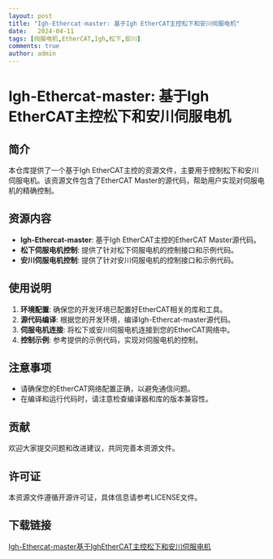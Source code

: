 ```yaml
---
layout: post
title: "Igh-Ethercat-master: 基于Igh EtherCAT主控松下和安川伺服电机"
date:   2024-04-11
tags: [伺服电机,EtherCAT,Igh,松下,安川]
comments: true
author: admin
---
```

# Igh-Ethercat-master: 基于Igh EtherCAT主控松下和安川伺服电机

## 简介

本仓库提供了一个基于Igh EtherCAT主控的资源文件，主要用于控制松下和安川伺服电机。该资源文件包含了EtherCAT Master的源代码，帮助用户实现对伺服电机的精确控制。

## 资源内容

- **Igh-Ethercat-master**: 基于Igh EtherCAT主控的EtherCAT Master源代码。
- **松下伺服电机控制**: 提供了针对松下伺服电机的控制接口和示例代码。
- **安川伺服电机控制**: 提供了针对安川伺服电机的控制接口和示例代码。

## 使用说明

1. **环境配置**: 确保您的开发环境已配置好EtherCAT相关的库和工具。
2. **源代码编译**: 根据您的开发环境，编译Igh-Ethercat-master源代码。
3. **伺服电机连接**: 将松下或安川伺服电机连接到您的EtherCAT网络中。
4. **控制示例**: 参考提供的示例代码，实现对伺服电机的控制。

## 注意事项

- 请确保您的EtherCAT网络配置正确，以避免通信问题。
- 在编译和运行代码时，请注意检查编译器和库的版本兼容性。

## 贡献

欢迎大家提交问题和改进建议，共同完善本资源文件。

## 许可证

本资源文件遵循开源许可证，具体信息请参考LICENSE文件。

## 下载链接

[Igh-Ethercat-master基于IghEtherCAT主控松下和安川伺服电机](https://pan.quark.cn/s/f8f64d81aebd)